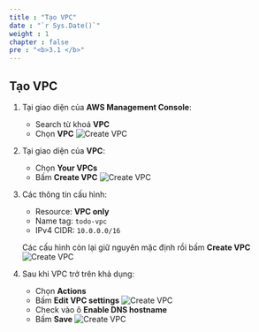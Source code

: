 ```yaml
---
title : "Tạo VPC"
date : "`r Sys.Date()`"
weight : 1
chapter : false
pre : "<b>3.1 </b>"
---
```

## Tạo VPC
1. Tại giao diện của **AWS Management Console**:
    - Search từ khoá **VPC**
    - Chọn **VPC**
    ![Create VPC](/images/3-networking-security/vpc_create_vpc_1.png)
2. Tại giao diện của **VPC**:
    - Chọn **Your VPCs**
    - Bấm **Create VPC**
    ![Create VPC](/images/3-networking-security/vpc_create_vpc_2.png)
3. Các thông tin cấu hình:
    - Resource: **VPC only**
    - Name tag: `todo-vpc`
    - IPv4 CIDR: `10.0.0.0/16`

    Các cấu hình còn lại giữ nguyên mặc định rồi bấm **Create VPC**
    ![Create VPC](/images/3-networking-security/vpc_create_vpc_3.png)
4. Sau khi VPC trở trên khả dụng:
    - Chọn **Actions**
    - Bấm **Edit VPC settings**
    ![Create VPC](/images/3-networking-security/vpc_create_vpc_4.png)
    - Check vào ô **Enable DNS hostname**
    - Bấm **Save**
    ![Create VPC](/images/3-networking-security/vpc_create_vpc_5.png)